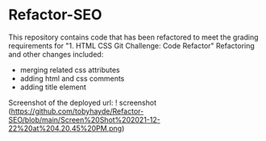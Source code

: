 # Refactor-SEO
This repository contains code that has been refactored to meet the grading requirements for "1. HTML CSS Git Challenge: Code Refactor"
Refactoring and other changes included:
- merging related css attributes
- adding html and css comments 
- adding title element 

Screenshot of the deployed url:
! screenshot (https://github.com/tobyhayde/Refactor-SEO/blob/main/Screen%20Shot%202021-12-22%20at%204.20.45%20PM.png)
